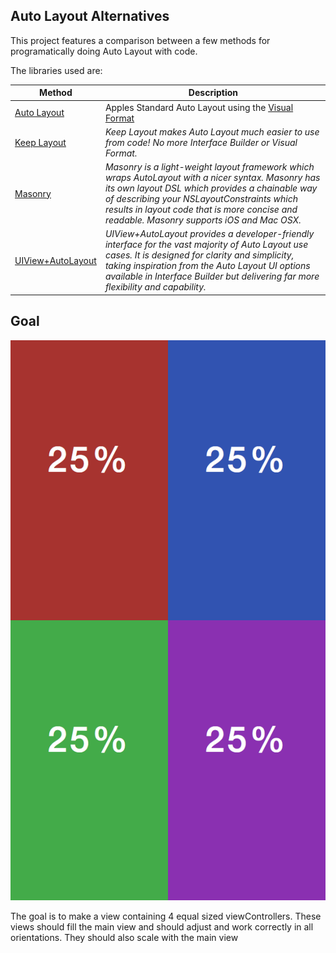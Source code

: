 Auto Layout Alternatives
----

This project features a comparison between a few methods for programatically doing Auto Layout with code. 

The libraries used are:


Method | Description 
------ | ----------- 
[Auto Layout](https://developer.apple.com/library/ios/documentation/userexperience/conceptual/AutolayoutPG/AutoLayoutinCode/AutoLayoutinCode.html) | Apples Standard Auto Layout using the [Visual Format](https://developer.apple.com/library/ios/documentation/userexperience/conceptual/AutolayoutPG/VisualFormatLanguage/VisualFormatLanguage.html#//apple_ref/doc/uid/TP40010853-CH3-SW1)  
[Keep Layout](https://github.com/iMartinKiss/KeepLayout) | *Keep Layout makes Auto Layout much easier to use from code! No more Interface Builder or Visual Format.*
[Masonry](https://github.com/cloudkite/Masonry) | *Masonry is a light-weight layout framework which wraps AutoLayout with a nicer syntax. Masonry has its own layout DSL which provides a chainable way of describing your NSLayoutConstraints which results in layout code that is more concise and readable. Masonry supports iOS and Mac OSX.*
[UIView+AutoLayout](https://github.com/smileyborg/UIView-AutoLayout) | *UIView+AutoLayout provides a developer-friendly interface for the vast majority of Auto Layout use cases. It is designed for clarity and simplicity, taking inspiration from the Auto Layout UI options available in Interface Builder but delivering far more flexibility and capability.*

Goal
----
![](goal-portrait.png)

The goal is to make a view containing 4 equal sized viewControllers. These views should fill the main view and should adjust and work correctly in all orientations. They should also scale with the main view


